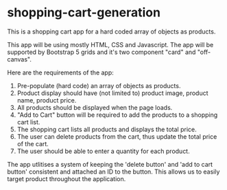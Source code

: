 # shopping-cart-generation

This is a shopping cart app for a hard coded array of objects as products.

This app will be using mostly HTML, CSS and Javascript.
The app will be supported by Bootstrap 5 grids and it's two component "card" and "off-canvas". 

Here are the requirements of the app:
1. Pre-populate (hard code) an array of objects as products.
2. Product display should have (not limited to) product image, product name, product price.
3. All products should be displayed when the page loads.
4. "Add to Cart" button will be required to add the products to a shopping cart list.
5. The shopping cart lists all products and displays the total price.
6. The user can delete products from the cart, thus update the total price of the cart.
7. The user should be able to enter a quantity for each product.

The app utlitises a system of keeping the 'delete button' and 'add to cart button' consistent and attached an ID to the button.
This allows us to easily target product throughout the application.
